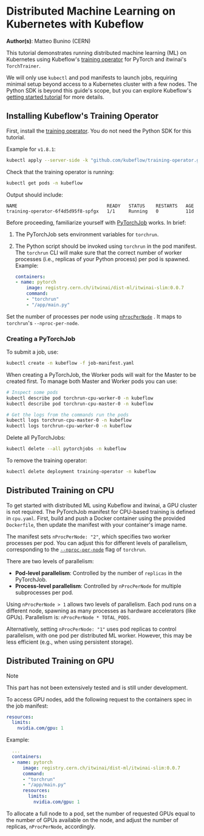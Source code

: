 # Distributed Machine Learning on Kubernetes with Kubeflow

**Author(s)**: Matteo Bunino (CERN)

This tutorial demonstrates running distributed machine learning (ML) on Kubernetes using
Kubeflow's [training operator](https://www.kubeflow.org/docs/components/training/overview/)
for PyTorch and itwinai's `TorchTrainer`.

We will only use `kubectl` and pod manifests to launch jobs, requiring minimal setup beyond
access to a Kubernetes cluster with a few nodes. The Python SDK is beyond this guide's scope,
but you can explore Kubeflow's
[getting started tutorial](https://www.kubeflow.org/docs/components/training/getting-started/#getting-started-with-pytorchjob)
for more details.

## Installing Kubeflow's Training Operator

First, install the [training operator](https://www.kubeflow.org/docs/components/training/installation/).
You do not need the Python SDK for this tutorial.

Example for `v1.8.1`:

```bash
kubectl apply --server-side -k "github.com/kubeflow/training-operator.git/manifests/overlays/standalone?ref=v1.8.1"
```

Check that the training operator is running:

```bash
kubectl get pods -n kubeflow
```

Output should include:

```text
NAME                                 READY   STATUS    RESTARTS   AGE
training-operator-6f4d5d95f8-spfgx   1/1     Running   0          11d
```

Before proceeding, familiarize yourself with
[PyTorchJob](https://www.kubeflow.org/docs/components/training/reference/distributed-training/#distributed-training-for-pytorch)
works. In brief:

1. The PyTorchJob sets environment variables for `torchrun`.
1. The Python script should be invoked using `torchrun` in the pod manifest.
The `torchrun` CLI will make sure that the correct number of worker processes (i.e., replicas of your Python process)
per pod is spawned. Example:

    ```yaml
    containers:
    - name: pytorch
        image: registry.cern.ch/itwinai/dist-ml/itwinai-slim:0.0.7
        command:
        - "torchrun"
        - "/app/main.py"
    ```

Set the number of processes per node using
[`nProcPerNode`](https://github.com/kubeflow/training-operator/blob/69094e16309382d929606f8c5ce9a9d8c00308b1/pkg/apis/kubeflow.org/v1/pytorch_types.go#L95)
. It maps to `torchrun`'s `--nproc-per-node`.

### Creating a PyTorchJob

To submit a job, use:

```bash
kubectl create -n kubeflow -f job-manifest.yaml
```

When creating a PyTorchJob, the Worker pods will wait for the Master to be created
first. To manage both Master and Worker pods you can use:

```bash
# Inspect some pods
kubectl describe pod torchrun-cpu-worker-0 -n kubeflow
kubectl describe pod torchrun-cpu-master-0 -n kubeflow

# Get the logs from the commands run the pods
kubectl logs torchrun-cpu-master-0 -n kubeflow
kubectl logs torchrun-cpu-worker-0 -n kubeflow
```

Delete all PyTorchJobs:

```bash
kubectl delete --all pytorchjobs -n kubeflow
```

To remove the training operator:

```bash
kubectl delete deployment training-operator -n kubeflow
```

## Distributed Training on CPU

To get started with distributed ML using Kubeflow and itwinai, a GPU cluster is not required.
The PyTorchJob manifest for CPU-based training is defined in `cpu.yaml`. First, build and
push a Docker container using the provided `Dockerfile`, then update the manifest with
your container's image name.

The manifest sets `nProcPerNode: "2"`, which specifies two worker processes per pod.
You can adjust this for different levels of parallelism, corresponding to the
[`--nproc-per-node`](https://pytorch.org/docs/stable/elastic/run.html#usage) flag of `torchrun`.

There are two levels of parallelism:

- **Pod-level parallelism**: Controlled by the number of `replicas` in the PyTorchJob.
- **Process-level parallelism**: Controlled by `nProcPerNode` for multiple subprocesses per pod.

Using `nProcPerNode > 1` allows two levels of parallelism. Each pod runs on a different node,
spawning as many processes as hardware accelerators (like GPUs). Parallelism is:
`nProcPerNode * TOTAL_PODS`.

Alternatively, setting `nProcPerNode: "1"` uses pod replicas to control parallelism,
with one pod per distributed ML worker. However, this may be less efficient (e.g., when
using persistent storage).

## Distributed Training on GPU

> [!NOTE]
> This part has not been extensively tested and is still under development.

To access GPU nodes, add the following request to the containers spec
in the job manifest:

```yaml
resources:
  limits:
    nvidia.com/gpu: 1
```

Example:

```yaml
  ...
  containers:
  - name: pytorch
      image: registry.cern.ch/itwinai/dist-ml/itwinai-slim:0.0.7
      command:
      - "torchrun"
      - "/app/main.py"
      resources:
        limits:
          nvidia.com/gpu: 1
```

To allocate a full node to a pod, set the number of requested GPUs
equal to the number of GPUs available on the node, and adjust the number of replicas,
`nProcPerNode`, accordingly.
